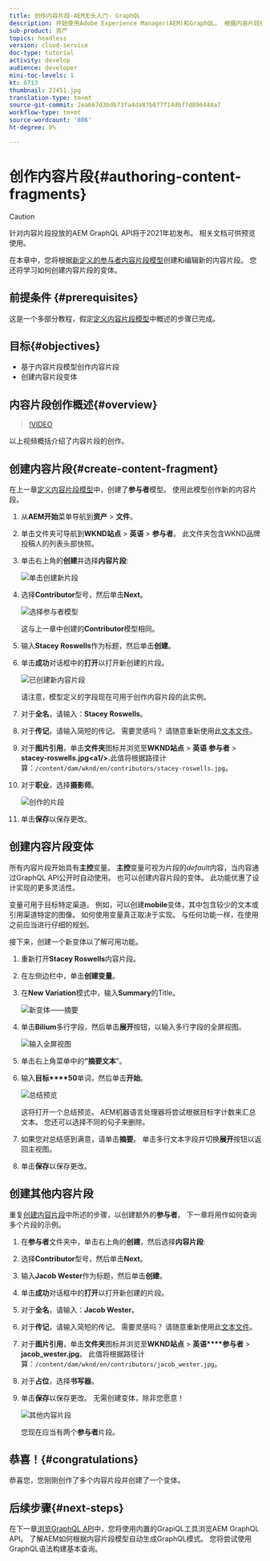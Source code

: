 ```yaml
---
title: 创作内容片段-AEM无头入门- GraphQL
description: 开始使用Adobe Experience Manager(AEM)和GraphQL。 根据内容片段模型创建和编辑新的内容片段。 了解如何创建内容片段的变体。
sub-product: 资产
topics: headless
version: cloud-service
doc-type: tutorial
activity: develop
audience: developer
mini-toc-levels: 1
kt: 6713
thumbnail: 22451.jpg
translation-type: tm+mt
source-git-commit: 2ea667d3bdb73fa4da87b877f14db77d896448a7
workflow-type: tm+mt
source-wordcount: '806'
ht-degree: 0%

---
```



# 创作内容片段{#authoring-content-fragments}

>[!CAUTION]
>
> 针对内容片段投放的AEM GraphQL API将于2021年初发布。
> 相关文档可供预览使用。

在本章中，您将根据[新定义的参与者内容片段模型](./content-fragment-models.md)创建和编辑新的内容片段。 您还将学习如何创建内容片段的变体。

## 前提条件 {#prerequisites}

这是一个多部分教程，假定[定义内容片段模型](./content-fragment-models.md)中概述的步骤已完成。

## 目标{#objectives}

* 基于内容片段模型创作内容片段
* 创建内容片段变体

## 内容片段创作概述{#overview}

>[!VIDEO](https://video.tv.adobe.com/v/22451/?quality=12&learn=on)

以上视频概括介绍了内容片段的创作。

## 创建内容片段{#create-content-fragment}

在上一章[定义内容片段模型](./content-fragment-models.md)中，创建了&#x200B;**参与者**&#x200B;模型。 使用此模型创作新的内容片段。

1. 从&#x200B;**AEM开始**&#x200B;菜单导航到&#x200B;**资产** > **文件**。
1. 单击文件夹可导航到&#x200B;**WKND站点** > **英语** > **参与者**。 此文件夹包含WKND品牌投稿人的列表头部快照。

1. 单击右上角的&#x200B;**创建**&#x200B;并选择&#x200B;**内容片段**:

   ![单击创建新片段](assets/author-content-fragments/create-content-fragment-menu.png)

1. 选择&#x200B;**Contributor**&#x200B;型号，然后单击&#x200B;**Next**。

   ![选择参与者模型](assets/author-content-fragments/select-contributor-model.png)

   这与上一章中创建的&#x200B;**Contributor**&#x200B;模型相同。

1. 输入&#x200B;**Stacey Roswells**&#x200B;作为标题，然后单击&#x200B;**创建**。
1. 单击&#x200B;**成功**&#x200B;对话框中的&#x200B;**打开**&#x200B;以打开新创建的片段。

   ![已创建新内容片段](assets/author-content-fragments/new-content-fragment.png)

   请注意，模型定义的字段现在可用于创作内容片段的此实例。

1. 对于&#x200B;**全名**，请输入：**Stacey Roswells**。
1. 对于&#x200B;**传记**，请输入简短的传记。 需要灵感吗？ 请随意重新使用此[文本文件](assets/author-content-fragments/stacey-roswells-bio.txt)。
1. 对于&#x200B;**图片引用**，单击&#x200B;**文件夹**&#x200B;图标并浏览至&#x200B;**WKND站点** > **英语** **参与者** > **stacey-roswells.jpg&lt;a1/>.**&#x200B;此值将根据路径计算：`/content/dam/wknd/en/contributors/stacey-roswells.jpg`。
1. 对于&#x200B;**职业**，选择&#x200B;**摄影师**。

   ![创作的片段](assets/author-content-fragments/stacye-roswell-fragment-authored.png)

1. 单击&#x200B;**保存**&#x200B;以保存更改。

## 创建内容片段变体

所有内容片段开始具有&#x200B;**主控**&#x200B;变量。 **主控**&#x200B;变量可视为片段的&#x200B;*default*&#x200B;内容，当内容通过GraphQL API公开时自动使用。 也可以创建内容片段的变体。 此功能优惠了设计实现的更多灵活性。

变量可用于目标特定渠道。 例如，可以创建&#x200B;**mobile**&#x200B;变体，其中包含较少的文本或引用渠道特定的图像。 如何使用变量真正取决于实现。 与任何功能一样，在使用之前应当进行仔细的规划。

接下来，创建一个新变体以了解可用功能。

1. 重新打开&#x200B;**Stacey Roswells**&#x200B;内容片段。
1. 在左侧边栏中，单击&#x200B;**创建变量**。
1. 在&#x200B;**New Variation**&#x200B;模式中，输入&#x200B;**Summary**&#x200B;的Title。

   ![新变体——摘要](assets/author-content-fragments/new-variation-summary.png)

1. 单击&#x200B;**Bilium**&#x200B;多行字段，然后单击&#x200B;**展开**&#x200B;按钮，以输入多行字段的全屏视图。

   ![输入全屏视图](assets/author-content-fragments/enter-full-screen-view.png)

1. 单击右上角菜单中的&#x200B;**“摘要文本**”。

1. 输入&#x200B;**目标****50**&#x200B;单词，然后单击&#x200B;**开始**。

   ![总结预览](assets/author-content-fragments/summarize-text-preview.png)

   这将打开一个总结预览。 AEM机器语言处理器将尝试根据目标字计数来汇总文本。 您还可以选择不同的句子来删除。

1. 如果您对总结感到满意，请单击&#x200B;**摘要**。 单击多行文本字段并切换&#x200B;**展开**&#x200B;按钮以返回主视图。

1. 单击&#x200B;**保存**&#x200B;以保存更改。

## 创建其他内容片段

重复[创建内容片段](#create-content-fragment)中所述的步骤，以创建额外的&#x200B;**参与者**。 下一章将用作如何查询多个片段的示例。

1. 在&#x200B;**参与者**&#x200B;文件夹中，单击右上角的&#x200B;**创建**，然后选择&#x200B;**内容片段**:
1. 选择&#x200B;**Contributor**&#x200B;型号，然后单击&#x200B;**Next**。
1. 输入&#x200B;**Jacob Wester**&#x200B;作为标题，然后单击&#x200B;**创建**。
1. 单击&#x200B;**成功**&#x200B;对话框中的&#x200B;**打开**&#x200B;以打开新创建的片段。
1. 对于&#x200B;**全名**，请输入：**Jacob Wester**。
1. 对于&#x200B;**传记**，请输入简短的传记。 需要灵感吗？ 请随意重新使用此[文本文件](assets/author-content-fragments/jacob-wester.txt)。
1. 对于&#x200B;**图片引用**，单击&#x200B;**文件夹**&#x200B;图标并浏览至&#x200B;**WKND站点** > **英语****参与者** > **jacob_wester.jpg**。 此值将根据路径计算：`/content/dam/wknd/en/contributors/jacob_wester.jpg`。
1. 对于&#x200B;**占位**，选择&#x200B;**书写器**。
1. 单击&#x200B;**保存**&#x200B;以保存更改。 无需创建变体，除非您愿意！

   ![其他内容片段](assets/author-content-fragments/additional-content-fragment.png)

   您现在应当有两个&#x200B;**参与者**&#x200B;片段。

## 恭喜！{#congratulations}

恭喜您，您刚刚创作了多个内容片段并创建了一个变体。

## 后续步骤{#next-steps}

在下一章[浏览GraphQL API](explore-graphql-api.md)中，您将使用内置的GrapiQL工具浏览AEM GraphQL API。 了解AEM如何根据内容片段模型自动生成GraphQL模式。 您将尝试使用GraphQL语法构建基本查询。